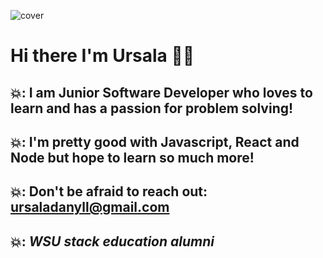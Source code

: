 ![cover](https://user-images.githubusercontent.com/68096907/123710159-3db76a80-d83c-11eb-9ca2-f9d5663f04f8.png)


# Hi there I'm Ursala 👋🏾


  
## 💥: I am Junior Software Developer who loves to learn and has a passion  for problem solving! 

## 💥: I'm pretty good with Javascript, React and Node but hope to learn so much more!

## 💥: Don't be afraid to reach out: ursaladanyll@gmail.com

## 💥: *WSU stack education alumni*



 

<!--
**danyll39/danyll39** is a ✨ _special_ ✨ repository because its `README.md` (this file) appears on your GitHub profile.

Here are some ideas to get you started:

- 🔭 I’m currently working on ...
- 🌱 I’m currently learning ...
- 👯 I’m looking to collaborate on ...
- 🤔 I’m looking for help with ...
- 💬 Ask me about ...
- 📫 How to reach me: ...
- 😄 Pronouns: ...
- ⚡ Fun fact: ...
-->
